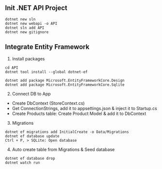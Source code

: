 ## Init .NET API Project
```
dotnet new sln
dotnet new webapi -o API
dotnet sln add API
dotnet new gitignore
```
## Integrate Entity Framework
1. Install packages
```
cd API
dotnet tool install --global dotnet-ef

dotnet add package Microsoft.EntityFrameworkCore.Design
dotnet add package Microsoft.EntityFrameworkCore.Sqlite
```

2. Connect DB to App
- Create DbContext (StoreContext.cs)
- Get ConnectionStrings, add it to appsettings.json & inject it to Startup.cs
- Create Products table: Create Product Model & add it to DbContext

3. Migrations
```
dotnet ef migrations add InitialCreate -o Data/Migrations
dotnet ef database update
Ctrl + P, > SQLite: Open database
```

4. Auto create table from Migrations & Seed database
```
dotnet ef database drop
dotnet watch run
```